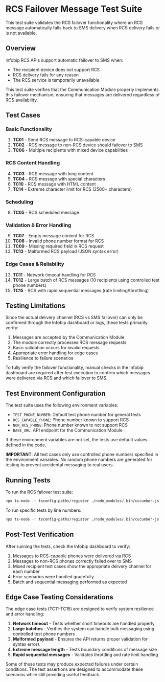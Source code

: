 # RCS Failover Message Test Suite

This test suite validates the RCS failover functionality where an RCS message automatically falls back to SMS delivery when RCS delivery fails or is not available.

## Overview

Infobip RCS APIs support automatic failover to SMS when:
- The recipient device does not support RCS
- RCS delivery fails for any reason
- The RCS service is temporarily unavailable

This test suite verifies that the Communication Module properly implements this failover mechanism, ensuring that messages are delivered regardless of RCS availability.

## Test Cases

### Basic Functionality
1. **TC01** - Send RCS message to RCS-capable device
2. **TC02** - RCS message to non-RCS device should failover to SMS
3. **TC06** - Multiple recipients with mixed device capabilities

### RCS Content Handling
4. **TC03** - RCS message with long content
5. **TC04** - RCS message with special characters
6. **TC10** - RCS message with HTML content
7. **TC14** - Extreme character limit for RCS (2500+ characters)

### Scheduling
8. **TC05** - RCS scheduled message

### Validation & Error Handling
9. **TC07** - Empty message content for RCS
10. **TC08** - Invalid phone number format for RCS
11. **TC09** - Missing required field in RCS request
12. **TC13** - Malformed RCS payload (JSON syntax error)

### Edge Cases & Reliability
13. **TC11** - Network timeout handling for RCS
14. **TC12** - Large batch of RCS messages (10 recipients using controlled test phone numbers)
15. **TC15** - RCS with rapid sequential messages (rate limiting/throttling)

## Testing Limitations

Since the actual delivery channel (RCS vs SMS failover) can only be confirmed through the Infobip dashboard or logs, these tests primarily verify:

1. Messages are accepted by the Communication Module
2. The module correctly processes RCS message requests
3. Basic validation occurs for invalid requests
4. Appropriate error handling for edge cases
5. Resilience to failure scenarios

To fully verify the failover functionality, manual checks in the Infobip dashboard are required after test execution to confirm which messages were delivered via RCS and which failover to SMS.

## Test Environment Configuration

The test suite uses the following environment variables:

- `TEST_PHONE_NUMBER`: Default test phone number for general tests
- `RCS_CAPABLE_PHONE`: Phone number known to support RCS
- `NON_RCS_PHONE`: Phone number known to not support RCS
- `BASE_URL`: API endpoint for the Communication Module

If these environment variables are not set, the tests use default values defined in the code.

**IMPORTANT**: All test cases only use controlled phone numbers specified in the environment variables. No random phone numbers are generated for testing to prevent accidental messaging to real users.

## Running Tests

To run the RCS failover test suite:

```bash
npx ts-node -r tsconfig-paths/register ./node_modules/.bin/cucumber-js tests/features/Comm_Module/DEV_931_RCS_Failover_message.feature --require tests/steps/Comm_Module/**/*.ts
```

To run specific tests by line numbers:

```bash
npx ts-node -r tsconfig-paths/register ./node_modules/.bin/cucumber-js tests/features/Comm_Module/DEV_931_RCS_Failover_message.feature:4-6 --require tests/steps/Comm_Module/**/*.ts
```

## Post-Test Verification

After running the tests, check the Infobip dashboard to verify:

1. Messages to RCS-capable phones were delivered via RCS
2. Messages to non-RCS phones correctly failed over to SMS
3. Mixed recipient test cases show the appropriate delivery channel for each number
4. Error scenarios were handled gracefully
5. Batch and sequential messaging performed as expected

## Edge Case Testing Considerations

The edge case tests (TC11-TC15) are designed to verify system resilience and error handling:

1. **Network timeout** - Tests whether short timeouts are handled properly
2. **Large batches** - Verifies the system can handle bulk messaging using controlled test phone numbers
3. **Malformed payload** - Ensures the API returns proper validation for syntax errors
4. **Extreme message length** - Tests boundary conditions of message size
5. **Rapid sequential messages** - Validates throttling and rate limit handling

Some of these tests may produce expected failures under certain conditions. The test assertions are designed to accommodate these scenarios while still providing useful feedback. 